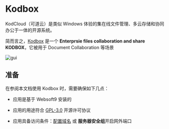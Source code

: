 # Kodbox

KodCloud（可道云）是类似 Windows 体验的集在线文件管理、多云存储和协同办公于一体的开源系统。

简而言之，[Kodbox](https://kodcloud.com/) 是一个 **Enterprsie files collaboration and share KODBOX**，它被用于 Document Collaboration  等场景


![gui](https://libs.websoft9.com/Websoft9/DocsPicture/zh/kodcloud/kodcloud-gui-websoft9.png)


## 准备

在参阅本文档使用 Kodbox 时，需要确保如下几点：

- 应用是基于 Websoft9 安装的

- 应用的用途符合 [GPL-3.0](https://opensource.org/licenses/GPL-3.0) 开源许可协议

- 应用具备访问条件：[配置域名](./guide/appsetdomain) 或 **服务器安全组**开启网外端口